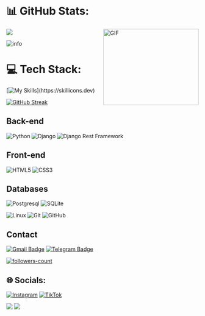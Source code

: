 # 📊 GitHub Stats:
![](https://github-readme-stats.vercel.app/api?username=azamat684&theme=dark&hide_border=true&include_all_commits=false&count_private=false) <img align="right" alt="GIF" src="https://user-images.githubusercontent.com/5355808/139111924-210cc6fa-9fb1-4dac-929d-6324a5836a92.gif" width="250" height="200" />

<img src="https://github-profile-summary-cards.vercel.app/api/cards/profile-details?username=azamat684&theme=github_dark" alt="info">

# 💻 Tech Stack:

[![My Skills](https://skillicons.dev/icons?i=python,django,git,postgresql,bootstrap,vscode,html,css,javascript,)](https://skillicons.dev)



[![GitHub Streak](https://github-readme-streak-stats.herokuapp.com?user=azamat684&theme=tokyonight_duo&hide_border=true)](https://github.com/azamat684/)
<!-- https://github.com/denvercoder1/github-readme-streak-stats -->



## Back-end

![Python](https://img.shields.io/badge/-Python-black?style=flat-square&logo=Python)
![Django](https://img.shields.io/badge/-Django-0aad48?style=flat-square&logo=Django)
![Django Rest Framework](https://img.shields.io/badge/DRF-red?style=flat-square&logo=Django)

## Front-end

![HTML5](https://img.shields.io/badge/-HTML5-%23E44D27?style=flat-square&logo=html5&logoColor=ffffff)
![CSS3](https://img.shields.io/badge/-CSS3-%231572B6?style=flat-square&logo=css3)



## Databases

![Postgresql](https://img.shields.io/badge/-Postgresql-%232c3e50?style=flat-square&logo=Postgresql)
![SQLite](https://img.shields.io/badge/-Sqlite-%232c3e50?style=flat-square&logo=Sqlite)



![Linux](https://img.shields.io/badge/Linux-black?style=flat-square&logo=linux)
![Git](https://img.shields.io/badge/-Git-black?style=flat-square&logo=git)
![GitHub](https://img.shields.io/badge/-GitHub-181717?style=flat-square&logo=github)

## Contact

[![Gmail Badge](https://img.shields.io/badge/-Gmail-c14438?style=flat-square&logo=Gmail&logoColor=white&link=mailto:azamatdosmuxambetov684@gmail.com)](mailto:azamatdosmuxambetov0418@gmail.com)
[![Telegram Badge](https://img.shields.io/badge/-Telegram-blue?style=flat-square&logo=Telegram&logoColor=white&link=https://t.me/azikk_0418)](https://t.me/azikk_0418)

<p> 
<a href="https://github.com/azamat684?tab=followers">
    <img src="https://img.shields.io/github/followers/azamat684?label=Followers&style=social" alt="followers-count">
</a>

</p>

<!-- <img src="https://raw.githubusercontent.com/muhiqsimui/muhiqsimui/output/github-contribution-grid-snake.svg"we> -->


## 🌐 Socials:
[![Instagram](https://img.shields.io/badge/Instagram-%23E4405F.svg?logo=Instagram&logoColor=white)](https://instagram.com/azamat_dosmukhambetov) [![TikTok](https://img.shields.io/badge/TikTok-%23000000.svg?logo=TikTok&logoColor=white)](https://tiktok.com/@azikk_2oo7) 

<p>
  <img src="https://img.icons8.com/ios/96/26e07f/django.png"/>
<img src="https://img.icons8.com/color/96/000000/postgreesql.png"/>
</p>


<!-- ## 🏆 GitHub Trophies
![](https://github-profile-trophy.vercel.app/?username=azamat684&theme=radical&no-frame=true&no-bg=true&margin-w=4) -->


<!-- Proudly created with GPRM ( https://gprm.itsvg.in ) -->
